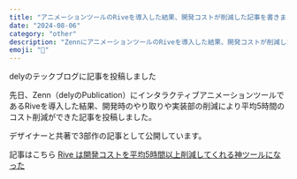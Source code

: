 ```yaml
---
title: "アニメーションツールのRiveを導入した結果、開発コストが削減した記事を書きました"
date: "2024-08-06"
category: "other"
description: "ZennにアニメーションツールのRiveを導入した結果、開発コストが削減した記事を書きました"
emoji: "📢"
---
```


delyのテックブログに記事を投稿しました

先日、Zenn（delyのPublication）にインタラクティブアニメーションツールであるRiveを導入した結果、開発時のやり取りや実装部の削減により平均5時間のコスト削減ができた記事を投稿しました。

デザイナーと共著で3部作の記事として公開しています。

記事はこちら
[Rive は開発コストを平均5時間以上削減してくれる神ツールになった](https://zenn.dev/dely_jp/articles/03f75687c8ac3c)
